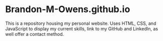 # Brandon-M-Owens.github.io

This is a repository housing my personal website.
Uses HTML, CSS, and JavaScript to display my current skills, link to my GitHub and LinkedIn, as well offer a contact method.

